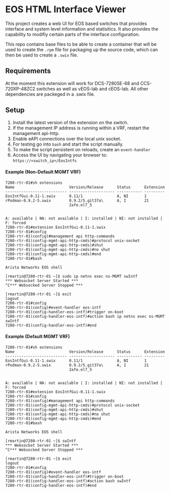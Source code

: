 # EOS HTML Interface Viewer

This project creates a web UI for EOS based switches that provides interface and system level information and statisitics.  It also provides the capability to modifiy certain parts of the interface configuration.

This repo contains base files to be able to create a container that will be used to create the `.rpm` file for packaging up the source code, which can then be used to create a `.swix` file.

## Requirements

At the moment this extension will work for DCS-7280SE-68 and CCS-720XP-48ZC2 switches as well as vEOS-lab and cEOS-lab.  All other dependencies are packeged in a .swix file.

## Setup

1. Install the latest version of the extension on the switch.
2. If the management IP address is running within a VRF, restart the management api-http.
3. Enable eAPI connections over the local unix socket.
4. For testing go into `bash` and start the script manually.
5. To make the script persistent on reloads, create an `event-handler`
6. Access the UI by navigating your browser to: `https://<switch_ip>/EosIntfs`

#### Example (Non-Default MGMT VRF)

```
7280-rtr-01#sh extensions
Name                        Version/Release      Status      Extension
--------------------------- -------------------- ----------- ---------
EosIntfGui-0.11-1.swix      0.11/1               A, NI       1
rPodman-0.9.2-5.swix        0.9.2/5.git37a\      A, I        21
                            2afe.el7_5


A: available | NA: not available | I: installed | NI: not installed | F: forced
7280-rtr-01#extension EosIntfGui-0.11-1.swix
7280-rtr-01#config
7280-rtr-01(config)#management api http-commands
7280-rtr-01(config-mgmt-api-http-cmds)#protocol unix-socket
7280-rtr-01(config-mgmt-api-http-cmds)#shut
7280-rtr-01(config-mgmt-api-http-cmds)#no shut
7280-rtr-01(config-mgmt-api-http-cmds)#end
7280-rtr-01#bash

Arista Networks EOS shell

[rmartin@7280-rtr-01 ~]$ sudo ip netns exec ns-MGMT swIntf
*** Websocket Server Started ***
^C*** Websocked Server Stopped ***

[rmartin@7280-rtr-01 ~]$ exit
logout
7280-rtr-01#config
7280-rtr-01(config)#event-handler eos-intf
7280-rtr-01(config-handler-eos-intf)#trigger on-boot
7280-rtr-01(config-handler-eos-intf)#action bash ip netns exec ns-MGMT swIntf
7280-rtr-01(config-handler-eos-intf)#end
```

#### Example (Default MGMT VRF)

```
7280-rtr-01#sh extensions
Name                        Version/Release      Status      Extension
--------------------------- -------------------- ----------- ---------
EosIntfGui-0.11-1.swix      0.11/1               A, NI       1
rPodman-0.9.2-5.swix        0.9.2/5.git37a\      A, I        21
                            2afe.el7_5


A: available | NA: not available | I: installed | NI: not installed | F: forced
7280-rtr-01#extension EosIntfGui-0.11-1.swix
7280-rtr-01#config
7280-rtr-01(config)#management api http-commands
7280-rtr-01(config-mgmt-api-http-cmds)#protocol unix-socket
7280-rtr-01(config-mgmt-api-http-cmds)#shut
7280-rtr-01(config-mgmt-api-http-cmds)#no shut
7280-rtr-01(config-mgmt-api-http-cmds)#end
7280-rtr-01#bash

Arista Networks EOS shell

[rmartin@7280-rtr-01 ~]$ swIntf
*** Websocket Server Started ***
^C*** Websocked Server Stopped ***

[rmartin@7280-rtr-01 ~]$ exit
logout
7280-rtr-01#config
7280-rtr-01(config)#event-handler eos-intf
7280-rtr-01(config-handler-eos-intf)#trigger on-boot
7280-rtr-01(config-handler-eos-intf)#action bash swIntf
7280-rtr-01(config-handler-eos-intf)#end
```
